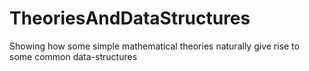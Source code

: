 # TheoriesAndDataStructures
Showing how some simple mathematical theories naturally give rise to some common data-structures

